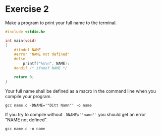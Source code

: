 # Exercise 2

Make a program to print your full name to the terminal.

```c
#include <stdio.h>

int main(void)
{
    #ifndef NAME
    #error "NAME not defined"
    #else 
        printf("%s\n", NAME);
    #endif /* ifndef NAME */

    return 0;
}

```

Your full name shall be defined as a macro in the command line when you compile your program.

```shell
gcc name.c -DNAME='"Ditt Namn"' -o name
```

If you try to compile without `-DNAME='"namn"'` you should get an error "NAME not defined".
```shell
gcc name.c -o name
```
